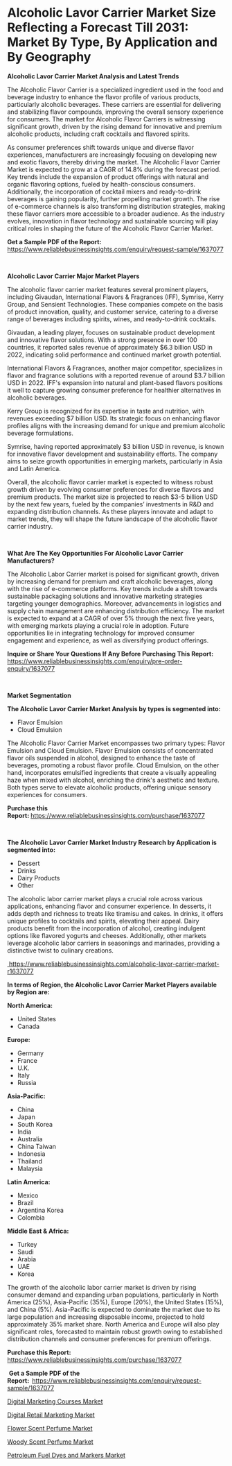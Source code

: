 <p><h1>Alcoholic Lavor Carrier Market Size Reflecting a Forecast Till 2031: Market By Type, By Application and By Geography</h1></p><p><strong>Alcoholic Lavor Carrier Market Analysis and Latest Trends</strong></p>
<p><p>The Alcoholic Flavor Carrier is a specialized ingredient used in the food and beverage industry to enhance the flavor profile of various products, particularly alcoholic beverages. These carriers are essential for delivering and stabilizing flavor compounds, improving the overall sensory experience for consumers. The market for Alcoholic Flavor Carriers is witnessing significant growth, driven by the rising demand for innovative and premium alcoholic products, including craft cocktails and flavored spirits.</p><p>As consumer preferences shift towards unique and diverse flavor experiences, manufacturers are increasingly focusing on developing new and exotic flavors, thereby driving the market. The Alcoholic Flavor Carrier Market is expected to grow at a CAGR of 14.8% during the forecast period. Key trends include the expansion of product offerings with natural and organic flavoring options, fueled by health-conscious consumers. Additionally, the incorporation of cocktail mixers and ready-to-drink beverages is gaining popularity, further propelling market growth. The rise of e-commerce channels is also transforming distribution strategies, making these flavor carriers more accessible to a broader audience. As the industry evolves, innovation in flavor technology and sustainable sourcing will play critical roles in shaping the future of the Alcoholic Flavor Carrier Market.</p></p>
<p><strong>Get a Sample PDF of the Report:&nbsp;</strong> <a href="https://www.reliablebusinessinsights.com/enquiry/request-sample/1637077">https://www.reliablebusinessinsights.com/enquiry/request-sample/1637077</a></p>
<p>&nbsp;</p>
<p><strong>Alcoholic Lavor Carrier Major Market Players</strong></p>
<p><p>The alcoholic flavor carrier market features several prominent players, including Givaudan, International Flavors & Fragrances (IFF), Symrise, Kerry Group, and Sensient Technologies. These companies compete on the basis of product innovation, quality, and customer service, catering to a diverse range of beverages including spirits, wines, and ready-to-drink cocktails.</p><p>Givaudan, a leading player, focuses on sustainable product development and innovative flavor solutions. With a strong presence in over 100 countries, it reported sales revenue of approximately $6.3 billion USD in 2022, indicating solid performance and continued market growth potential.</p><p>International Flavors & Fragrances, another major competitor, specializes in flavor and fragrance solutions with a reported revenue of around $3.7 billion USD in 2022. IFF's expansion into natural and plant-based flavors positions it well to capture growing consumer preference for healthier alternatives in alcoholic beverages.</p><p>Kerry Group is recognized for its expertise in taste and nutrition, with revenues exceeding $7 billion USD. Its strategic focus on enhancing flavor profiles aligns with the increasing demand for unique and premium alcoholic beverage formulations.</p><p>Symrise, having reported approximately $3 billion USD in revenue, is known for innovative flavor development and sustainability efforts. The company aims to seize growth opportunities in emerging markets, particularly in Asia and Latin America.</p><p>Overall, the alcoholic flavor carrier market is expected to witness robust growth driven by evolving consumer preferences for diverse flavors and premium products. The market size is projected to reach $3-5 billion USD by the next few years, fueled by the companies’ investments in R&D and expanding distribution channels. As these players innovate and adapt to market trends, they will shape the future landscape of the alcoholic flavor carrier industry.</p></p>
<p>&nbsp;</p>
<p><strong>What Are The Key Opportunities For Alcoholic Lavor Carrier Manufacturers?</strong></p>
<p><p>The Alcoholic Labor Carrier market is poised for significant growth, driven by increasing demand for premium and craft alcoholic beverages, along with the rise of e-commerce platforms. Key trends include a shift towards sustainable packaging solutions and innovative marketing strategies targeting younger demographics. Moreover, advancements in logistics and supply chain management are enhancing distribution efficiency. The market is expected to expand at a CAGR of over 5% through the next five years, with emerging markets playing a crucial role in adoption. Future opportunities lie in integrating technology for improved consumer engagement and experience, as well as diversifying product offerings.</p></p>
<p><strong>Inquire or Share Your Questions If Any Before Purchasing This Report:</strong> <a href="https://www.reliablebusinessinsights.com/enquiry/pre-order-enquiry/1637077">https://www.reliablebusinessinsights.com/enquiry/pre-order-enquiry/1637077</a></p>
<p>&nbsp;</p>
<p><strong>Market Segmentation</strong></p>
<p><strong>The Alcoholic Lavor Carrier Market Analysis by types is segmented into:</strong></p>
<p><ul><li>Flavor Emulsion</li><li>Cloud Emulsion</li></ul></p>
<p><p>The Alcoholic Flavor Carrier Market encompasses two primary types: Flavor Emulsion and Cloud Emulsion. Flavor Emulsion consists of concentrated flavor oils suspended in alcohol, designed to enhance the taste of beverages, promoting a robust flavor profile. Cloud Emulsion, on the other hand, incorporates emulsified ingredients that create a visually appealing haze when mixed with alcohol, enriching the drink's aesthetic and texture. Both types serve to elevate alcoholic products, offering unique sensory experiences for consumers.</p></p>
<p><strong>Purchase this Report:&nbsp;</strong><a href="https://www.reliablebusinessinsights.com/purchase/1637077">https://www.reliablebusinessinsights.com/purchase/1637077</a></p>
<p>&nbsp;</p>
<p><strong>The Alcoholic Lavor Carrier Market Industry Research by Application is segmented into:</strong></p>
<p><ul><li>Dessert</li><li>Drinks</li><li>Dairy Products</li><li>Other</li></ul></p>
<p><p>The alcoholic labor carrier market plays a crucial role across various applications, enhancing flavor and consumer experience. In desserts, it adds depth and richness to treats like tiramisu and cakes. In drinks, it offers unique profiles to cocktails and spirits, elevating their appeal. Dairy products benefit from the incorporation of alcohol, creating indulgent options like flavored yogurts and cheeses. Additionally, other markets leverage alcoholic labor carriers in seasonings and marinades, providing a distinctive twist to culinary creations.</p></p>
<p><a href="https://www.reliablebusinessinsights.com/alcoholic-lavor-carrier-market-r1637077">&nbsp;https://www.reliablebusinessinsights.com/alcoholic-lavor-carrier-market-r1637077</a></p>
<p><strong>In terms of Region, the Alcoholic Lavor Carrier Market Players available by Region are:</strong></p>
<p>
    <p> <strong> North America: </strong>
        <ul>
            <li>United States</li>
            <li>Canada</li>
        </ul>
        </p> 
    <p> <strong> Europe: </strong>
        <ul>
            <li>Germany</li>
            <li>France</li>
            <li>U.K.</li>
            <li>Italy</li>
            <li>Russia</li>
        </ul>
        </p> 
    <p> <strong> Asia-Pacific: </strong>
        <ul>
            <li>China</li>
            <li>Japan</li>
            <li>South Korea</li>
            <li>India</li>
            <li>Australia</li>
            <li>China Taiwan</li>
            <li>Indonesia</li>
            <li>Thailand</li>
            <li>Malaysia</li>
        </ul>
        </p> 
    <p> <strong> Latin America: </strong>
        <ul>
            <li>Mexico</li>
            <li>Brazil</li>
            <li>Argentina Korea</li>
            <li>Colombia</li>
        </ul>
        </p> 
    <p> <strong> Middle East & Africa: </strong>
        <ul>
            <li>Turkey</li>
            <li>Saudi</li>
            <li>Arabia</li>
            <li>UAE</li>
            <li>Korea</li>
        </ul>
    </p>
    </p>
<p><p>The growth of the alcoholic labor carrier market is driven by rising consumer demand and expanding urban populations, particularly in North America (25%), Asia-Pacific (35%), Europe (20%), the United States (15%), and China (5%). Asia-Pacific is expected to dominate the market due to its large population and increasing disposable income, projected to hold approximately 35% market share. North America and Europe will also play significant roles, forecasted to maintain robust growth owing to established distribution channels and consumer preferences for premium offerings.</p></p>
<p><strong>Purchase this Report: </strong><a href="https://www.reliablebusinessinsights.com/purchase/1637077">https://www.reliablebusinessinsights.com/purchase/1637077</a></p>
<p>&nbsp;<strong>Get a Sample PDF of the Report:&nbsp;&nbsp;</strong><a href="https://www.reliablebusinessinsights.com/enquiry/request-sample/1637077">https://www.reliablebusinessinsights.com/enquiry/request-sample/1637077</a></p>
<p><strong></strong></p>
<p><p><a href="https://www.linkedin.com/pulse/digital-marketing-courses-market-emerging-trends-future-prospects-hfduf?trackingId=x43%2BoMzHRm%2BGd53tJG%2FmuQ%3D%3D">Digital Marketing Courses Market</a></p><p><a href="https://www.linkedin.com/pulse/digital-retail-marketing-market-forecast-global-trends-analysis-ozrrf?trackingId=WkrxdyM5SlCG6X3nEVd18Q%3D%3D">Digital Retail Marketing Market</a></p><p><a href="https://issuu.com/reportprime-2/docs/flower-scent-perfume-market-size-20_d3b6de77bb74a8">Flower Scent Perfume Market</a></p><p><a href="https://issuu.com/reportprime-2/docs/woody-scent-perfume-market-size-203_0fbec1c43d3fef">Woody Scent Perfume Market</a></p><p><a href="https://medium.com/@samiachowdhury590/unlocking-growth-potential-market-strategic-analysis-of-petroleum-fuel-dyes-and-markers-market-8b628595cd6a">Petroleum Fuel Dyes and Markers Market</a></p></p>